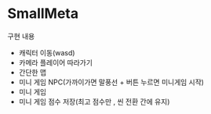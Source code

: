 # SmallMeta

구현 내용

- 캐릭터 이동(wasd)
- 카메라 플레이어 따라가기
- 간단한 맵
- 미니 게임 NPC(가까이가면 말풍선 + 버튼 누르면 미니게임 시작)
- 미니 게임
- 미니 게임 점수 저장(최고 점수만 , 씬 전환 간에 유지)

